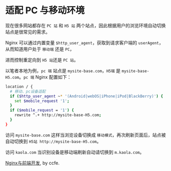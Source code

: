 # 适配 PC 与移动环境

现在很多网站都存在 `PC 站` 和 `H5 站` 两个站点，因此根据用户的浏览环境自动切换站点是很常见的需求。

Nginx 可以通过内置变量 `$http_user_agent`，获取到请求客户端的 `userAgent`，从而知道用户处于 `移动端` 还是 `PC`，

进而控制重定向到 `H5 站`还是 `PC 站`。

以笔者本地为例，`pc 端` 站点是 `mysite-base.com`，`H5端` 是 `mysite-base-H5.com`。`pc 端` Nginx 配置如下：

```bash
location / {
  # 移动、pc设备适配
  if ($http_user_agent ~* '(Android|webOS|iPhone|iPod|BlackBerry)') {
    set $mobile_request '1';
  }
  if ($mobile_request = '1') {
    rewrite ^.+ http://mysite-base-H5.com;
  }
}  
```

访问 `mysite-base.com` 这样当浏览设备切换成 `移动模式`，再次刷新页面后，站点被自动切换到 `H5站 http://mysite-base-H5.com`。

访问 `kaola.com` 当识别设备是移动端刷新自动请切换到 `m.kaola.com`。

[Nginx与前端开发](https://juejin.im/post/5bacbd395188255c8d0fd4b2), by ccfe.
